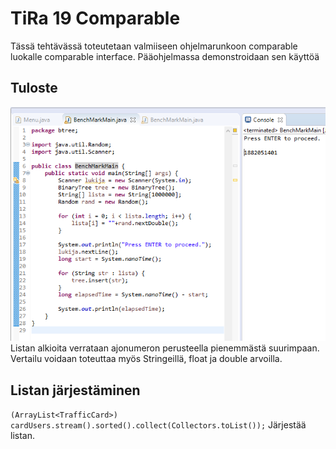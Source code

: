 # TiRa 19 Comparable
Tässä tehtävässä toteutetaan valmiiseen ohjelmarunkoon comparable luokalle comparable interface. Pääohjelmassa demonstroidaan sen käyttöä 

## Tuloste
![kuva1](https://raw.githubusercontent.com/wesenbergg/TiRa-k2020/master/Tira18-Vertailu/tira18-puu.PNG)\
Listan alkioita verrataan ajonumeron perusteella pienemmästä suurimpaan. Vertailu voidaan toteuttaa myös Stringeillä, float ja double arvoilla.

## Listan järjestäminen
`(ArrayList<TrafficCard>) cardUsers.stream().sorted().collect(Collectors.toList());`
Järjestää listan.